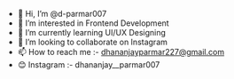 - 👋 Hi, I’m @d-parmar007
- 👀 I’m interested in Frontend Development
- 🌱 I’m currently learning UI/UX Designing
- 💞️ I’m looking to collaborate on Instagram
- 📫 How to reach me :- dhananjayparmar227@gmail.com
- 😊 Instagram :- dhananjay__parmar007

<!---
d-parmar007/d-parmar007 is a ✨ special ✨ repository because its `README.md` (this file) appears on your GitHub profile.
You can click the Preview link to take a look at your changes.
--->
